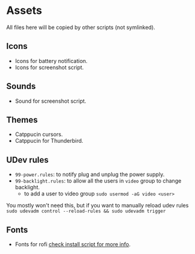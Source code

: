 # Assets

All files here will be copied by other scripts (not symlinked).

## Icons

- Icons for battery notification.
- Icons for screenshot script.

## Sounds

- Sound for screenshot script.

## Themes

- Catppucin cursors.
- Catppucin for Thunderbird.

## UDev rules

- `99-power.rules`: to notify plug and unplug the power supply.
- `99-backlight.rules`: to allow all the users in `video` group to change backlight.
  - to add a user to video group `sudo usermod -aG video <user>`

You mostly won't need this, but if you want to manually reload udev rules
`sudo udevadm control --reload-rules && sudo udevadm trigger`

## Fonts

- Fonts for rofi [check install script for more info](../bootstrap/packages/rofi.sh).
